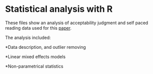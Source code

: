# Statistical analysis with R

These files show an analysis of acceptability judgment and self paced reading data used for this <a href="https://doi.org/10.3390/languages4030048">paper</a>.


The analysis included:

*Data description, and outlier removing

*Linear mixed effects models

*Non-parametrical statistics
